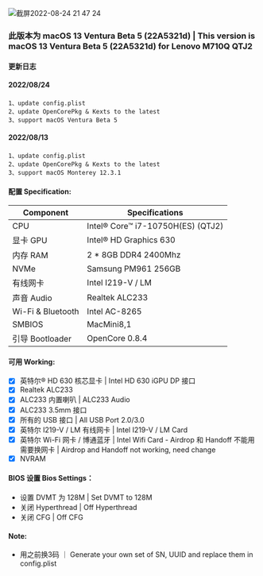![截屏2022-08-24 21 47 24](https://user-images.githubusercontent.com/59607914/186435022-dd7564c2-7b66-4453-ad25-becfb196d49b.png)

### 此版本为 macOS 13 Ventura Beta 5 (22A5321d) | This version is macOS 13 Ventura Beta 5 (22A5321d) for Lenovo M710Q QTJ2

#### 更新日志
#### 2022/08/24

    1、update config.plist
    2、update OpenCorePkg & Kexts to the latest
    3、support macOS Ventura Beta 5
    
#### 2022/08/13

    1、update config.plist
    2、update OpenCorePkg & Kexts to the latest
    3、support macOS Monterey 12.3.1
    

#### 配置 Specification:

| Component         | Specifications                          |
| ----------------- | --------------------------------------- |
| CPU               | Intel® Core™ i7-10750H(ES) (QTJ2)        |
| 显卡 GPU              | Intel® HD Graphics 630                  |
| 内存 RAM              | 2 * 8GB DDR4 2400Mhz                    |
| NVMe              | Samsung PM961 256GB                       |
| 有线网卡          | Intel I219-V / LM                       |
| 声音 Audio             | Realtek ALC233                          |
| Wi-Fi & Bluetooth | Intel AC-8265     |
| SMBIOS            | MacMini8,1                              |
| 引导 Bootloader            | OpenCore 0.8.4                          |

#### 可用 Working:

- [x] 英特尔® HD 630 核芯显卡 | Intel HD 630 iGPU DP 接口
- [x] Realtek ALC233
- [x] ALC233 内置喇叭 | ALC233 Audio
- [x] ALC233 3.5mm 接口
- [x] 所有的 USB 接口 | All USB Port 2.0/3.0
- [x] 英特尔 I219-V / LM 有线网卡 | Intel I219-V / LM Card
- [x] 英特尔 Wi-Fi 网卡 / 博通蓝牙 | Intel Wifi Card  - Airdrop 和 Handoff 不能用 需要换网卡 | Airdrop and Handoff not working, need change
- [x] NVRAM

#### BIOS 设置 Bios Settings：

- 设置 DVMT 为 128M | Set DVMT to 128M
- 关闭 Hyperthread | Off Hyperthread
- 关闭 CFG | Off CFG

#### Note:
- 用之前换3码 ｜ Generate your own set of SN, UUID and replace them in config.plist
